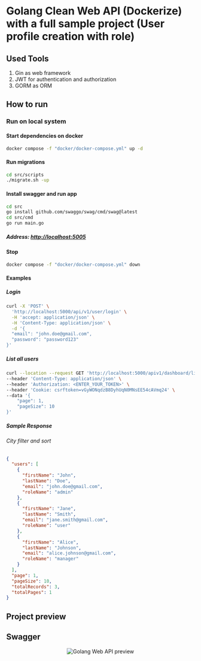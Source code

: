 # Golang Clean Web API (Dockerize) with a full sample project (User profile creation with role)

## Used Tools

1. Gin as web framework
2. JWT for authentication and authorization
3. GORM as ORM

## How to run

### Run on local system

#### Start dependencies on docker

```bash
docker compose -f "docker/docker-compose.yml" up -d
```

#### Run migrations

```bash
cd src/scripts
./migrate.sh -up
```

#### Install swagger and run app

```bash
cd src
go install github.com/swaggo/swag/cmd/swag@latest
cd src/cmd
go run main.go
```

##### Address: [http://localhost:5005](http://localhost:5000)

#### Stop

```bash
docker compose -f "docker/docker-compose.yml" down
```

#### Examples

##### Login

```bash
curl -X 'POST' \
  'http://localhost:5000/api/v1/user/login' \
  -H 'accept: application/json' \
  -H 'Content-Type: application/json' \
  -d '{
  "email": "john.doe@gmail.com",
  "password": "password123"
}'
```

##### List all users

```bash
curl --location --request GET 'http://localhost:5000/apiv1/dashboard/listAllUsers' \
--header 'Content-Type: application/json' \
--header 'Authorization: <ENTER_YOUR_TOKEN>' \
--header 'Cookie: csrftoken=vGyWONqdzB8DyhUqN0MNsEE54cAVmq24' \
--data '{
    "page": 1,
    "pageSize": 10
}'
```

##### Sample Response

###### City filter and sort

```json
{
  "users": [
    {
      "firstName": "John",
      "lastName": "Doe",
      "email": "john.doe@gmail.com",
      "roleName": "admin"
    },
    {
      "firstName": "Jane",
      "lastName": "Smith",
      "email": "jane.smith@gmail.com",
      "roleName": "user"
    },
    {
      "firstName": "Alice",
      "lastName": "Johnson",
      "email": "alice.johnson@gmail.com",
      "roleName": "manager"
    }
  ],
  "page": 1,
  "pageSize": 10,
  "totalRecords": 3,
  "totalPages": 1
}
```

## Project preview

## Swagger

<p align="center"><img src='/docs/files/swagger.png' alt='Golang Web API preview' /></p>
